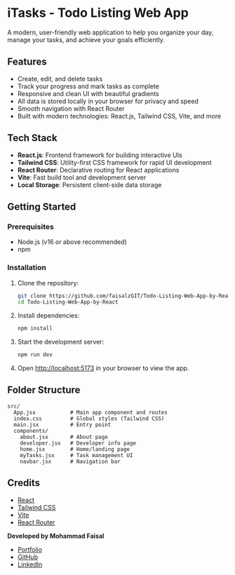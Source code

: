 # iTasks - Todo Listing Web App

A modern, user-friendly web application to help you organize your day, manage your tasks, and achieve your goals efficiently.

## Features
- Create, edit, and delete tasks
- Track your progress and mark tasks as complete
- Responsive and clean UI with beautiful gradients
- All data is stored locally in your browser for privacy and speed
- Smooth navigation with React Router
- Built with modern technologies: React.js, Tailwind CSS, Vite, and more

## Tech Stack
- **React.js**: Frontend framework for building interactive UIs
- **Tailwind CSS**: Utility-first CSS framework for rapid UI development
- **React Router**: Declarative routing for React applications
- **Vite**: Fast build tool and development server
- **Local Storage**: Persistent client-side data storage

## Getting Started

### Prerequisites
- Node.js (v16 or above recommended)
- npm 

### Installation
1. Clone the repository:
   ```sh
   git clone https://github.com/faisalzGIT/Todo-Listing-Web-App-by-React
   cd Todo-Listing-Web-App-by-React
   ```
2. Install dependencies:
   ```sh
   npm install
   ```
3. Start the development server:
   ```sh
   npm run dev
   ```
4. Open [http://localhost:5173](http://localhost:5173) in your browser to view the app.

## Folder Structure
```
src/
  App.jsx           # Main app component and routes
  index.css         # Global styles (Tailwind CSS)
  main.jsx          # Entry point
  components/
    about.jsx       # About page
    developer.jsx   # Developer info page
    home.jsx        # Home/landing page
    myTasks.jsx     # Task management UI
    navbar.jsx      # Navigation bar
```



## Credits
- [React](https://react.dev/)
- [Tailwind CSS](https://tailwindcss.com/)
- [Vite](https://vitejs.dev/)
- [React Router](https://reactrouter.com/)


**Developed by Mohammad Faisal**

- [Portfolio](https://faisalzportfolio.netlify.app/)
- [GitHub](https://github.com/faisalzGIT)
- [LinkedIn](https://linkedin.com/in/faisalz1)
